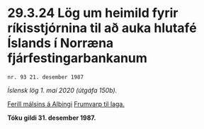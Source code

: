 # 29.3.24 Lög um heimild fyrir ríkisstjórnina til að auka hlutafé Íslands í Norræna fjárfestingarbankanum

`nr. 93 21. desember 1987`

_Íslensk lög 1. maí 2020 (útgáfa 150b)._

[Ferill málsins á Alþingi](https://www.althingi.is/thingstorf/thingmalalistar-eftir-thingum/ferill/?ltg=110&mnr=70)
[Frumvarp til laga.](https://www.althingi.is/altext/110/s/pdf/0073.pdf)

**Tóku gildi 31. desember 1987.**

